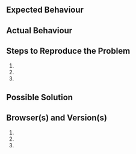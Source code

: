 ## Expected Behaviour


## Actual Behaviour


## Steps to Reproduce the Problem
1.
2.
3.

## Possible Solution


## Browser(s) and Version(s)
1.
2.
3.
